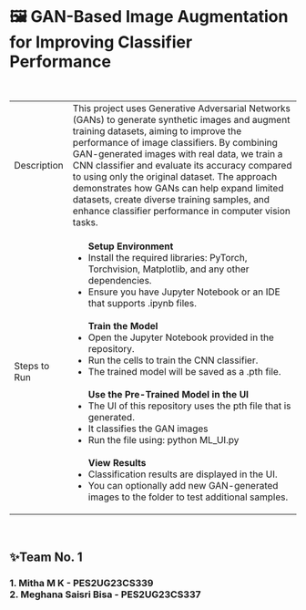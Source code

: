 <h1>
  🖼️ GAN-Based Image Augmentation for Improving Classifier Performance 
</h1>
<br>
<table>
  <tr>
    <td>Description</td>
    <td>This project uses Generative Adversarial Networks (GANs) to generate synthetic images and augment training datasets, aiming to improve the performance of image classifiers. By combining GAN-generated images with real data, we train a CNN classifier and evaluate its accuracy compared to using only the original dataset. The approach demonstrates how GANs can help expand limited datasets, create diverse training samples, and enhance classifier performance in computer vision tasks.</td>
  </tr>
  <tr>
    <td>Steps to Run</td>
    <td>
      <ul>
        <b>Setup Environment</b>
        <li>Install the required libraries: PyTorch, Torchvision, Matplotlib, and any other dependencies.</li>
        <li>Ensure you have Jupyter Notebook or an IDE that supports .ipynb files.</li>
        <br>
        <b>Train the Model</b>
        <li>Open the Jupyter Notebook provided in the repository.</li>
        <li>Run the cells to train the CNN classifier.</li>
        <li>The trained model will be saved as a .pth file.</li>
        <br>
        <b>Use the Pre-Trained Model in the UI</b>
        <li>The UI of this repository uses the pth file that is generated.</li>
        <li>It classifies the GAN images</li>
        <li>Run the file using: python ML_UI.py</li>
        <br>
        <b>View Results</b>
        <li>Classification results are displayed in the UI.</li>
        <li>You can optionally add new GAN-generated images to the folder to test additional samples.</li>
      </ul>
    </td>
  </tr>
</table>
<br>
<h2>
  ✨Team No. 1<br>
  <h3>
  1. Mitha M K - PES2UG23CS339<br>
  2. Meghana Saisri Bisa - PES2UG23CS337
</h3>
</h2>
<br>
